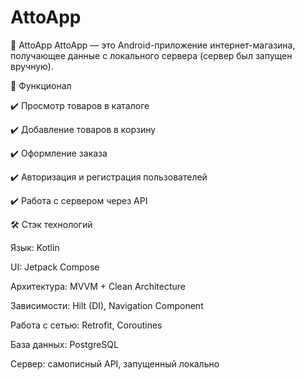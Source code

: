 # AttoApp
🛒 AttoApp
AttoApp — это Android-приложение интернет-магазина, получающее данные с локального сервера (сервер был запущен вручную).

🚀 Функционал

✔️ Просмотр товаров в каталоге

✔️ Добавление товаров в корзину

✔️ Оформление заказа

✔️ Авторизация и регистрация пользователей

✔️ Работа с сервером через API

🛠 Стэк технологий

Язык: Kotlin

UI: Jetpack Compose

Архитектура: MVVM + Clean Architecture

Зависимости: Hilt (DI), Navigation Component

Работа с сетью: Retrofit, Coroutines

База данных: PostgreSQL

Сервер: самописный API, запущенный локально
